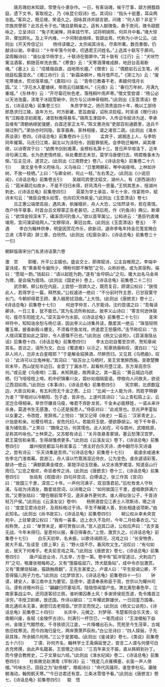 <!-- { "loadSidebar": true } -->
　　唐苏瑰初未知颋，常使与仆隶杂作。一日，有客诣瑰，候于厅事，颋方拥篲趋庭，遗下文书，客取视之，乃《咏昆仑奴诗》也。其词曰：“指头十挺墨，耳朵两张匙。”客异之，既见瑰，笑语久之。因咏其诗并颋言貌，问瑰：“何人耶？非足下宗族庶孽邪？此苏氏令子也。”瑰自是稍亲之。适有人献瑰兔，悬于庑间，瑰令颋题咏之，立呈诗曰：“兔子死阑殚，持来挂竹竿。试将明镜照，何异月中看。”瑰大惊异，骤加顾礼。及上平内难，一夕间制诰络绎，皆颋出焉，代称为小许公云。(此则出《开天传信记》) 
　　杨侍读徽之，太宗闻其诗名，尽索所著。数百奏御，仍献诗以谢。卒章曰：“十年牢落今何幸，叨遇君王问姓名。”上选其十联写于屏间。梁周翰诗曰：“谁似金华杨学士，十联诗在御屏中。”其十联有《江行》云：“犬吠竹篱沽酒客，鹤随苔岸洗衣僧。”《寒食》云：“天寒酒薄难成醉，地迥台高易断魂。”《塞上》云：“戍楼烟自直，战地雨长腥。”《僧舍》云：“偶题岩石云生笔，闲绕庭松露湿衣。”《湘江舟行》云：“新霜染枫叶，皓月借芦花。”《哭江为》云：“废宅寒塘水，荒坟宿草烟。”《嘉阳川》云：“青帝已教春不老，素娥何惜月长圆。”又：“浮花水入瞿塘峡，带雨云归越巂州。”《元夜》云：“春归万年树，月满九重城。”《东林寺》云：“开尽菊花秋色老，落残桐叶雨声寒。”僧文莹尝谓：“杨公必以天池浩露，涤笔于冰瓯雪碗中，则方与公诗神骨相附。”(此则出《玉壶清话》卷五，《诗话总龟》前集卷三引) 
　　朱昂字举之，扬历清贵逾四十年，晚以工部侍郎恳求归江陵，逾年方允。时方剧暑，恩旨曲留，诏秋凉启程。时吴淑《赠行诗》有“汉殿夜凉初阁笔，渚宫秋晚得悬车。”锡燕玉津园中，入传诏令赋诗为送，李承旨维有“清朝纳禄犹强健，白首还家正太平。”陈文惠尧佐“吏部百衔通爵里，送兵千骑过荆门。”弟协亦时同隐，皆享眉寿。家林相接，谓之渚宫二疏。(此则出《渑水燕谈录》卷四，《诗话总龟》前集卷四十三引) 
　　孟宾于，湖湘连上人，与李昉同年擢第。马氏归江南，嗣主以为涂阳令，因脏罪抵死。会李昉迁翰林，闻其缧绁，以诗寄宾于曰：“幼携书剑别湘潭，金榜标名第十三。昔日声华喧洛下，近年诗句满江南。长为邑吏情终屈，纵处曹郎志未甘。莫学冯唐便归去，明君晚事未为惭。”后主见诗，遂贷之。(此则出《江南野史》卷八，《诗话总龟》前集卷二十六引) 
　　唐文皇令李义府咏乌，义乌咏曰：“日里飏朝彩，琴中闻夜啼。上林如许树，不放一枝栖。”上曰：“与卿全树，何止一枝。”左右羡之。(此则出《小说旧闻》，《诗话总龟》前集卷五引) 
　　吴越司宾使沈韬文，湖州人，有《游西湖诗》云：“菰米蘋花似故乡，不是不归归未得，好风清月一思量。”王悯其思乡，授湖州刺史。(《诗话总龟》前集卷四引) 
　　扈蒙为学士承旨，年七十余，侍宴苑中，赋诗末句云：“微臣自愧头如雪，也向钧天侍紫皇。”(此则出《玉壶清话》卷七) 
　　吕正惠公端使高丽，遇风涛，帆摧樯折，舟人大恐，公恬然读书，若在斋馆。改户侍平章事，时首台吕文穆蒙正告老甚切，上燕后苑，作《钓鱼诗》赐公，断章云：“欲饵金钩深未下，磻溪须问钓鱼人。”欲以首宰属公，公和进云：“愚臣钓直难堪用，宜问濠梁结网人。”文穆得诗，果冠台席。(此则出《玉壶清话》卷五) 
　 
不　遇 
　　李白为翰林供奉，明皇因赏花作乐，欲新词，遽命李龟年持金花笺宣赐白立进《清平调》辞三章，白欣然。(此则出《松窗杂录》，《诗话总龟》前集卷三十一引) 

朝鲜版唐宋分门名贤诗话第六卷

激　赏 
　　郭暧，升平公主婿也。盛会文士，即席赋诗，公主自帷观之。李端中宴诗成，有“熏香荀令偏怜少，傅粉何郎不解愁”之句，众称妙绝。或为其宿构，端曰：“愿赋一韵。”钱起曰：“请以起姓为韵。”遂有“金埒铜山”之句。暖大出名马金帛为赠，是会端为擅场。(此则出《国史补》卷上，《诗话总龟》前集卷二十二引) 
　　武宗朝，柳公权在内庭，上尝怒一宫嫔久之，既而复召，顾谓公权曰：“朕怪此人，若得学士一篇，释然矣。”公权遽进一绝曰：“不分前时忤主恩，已甘寂寞守长门。今朝却得君王顾，重入椒房拭泪痕。”上大悦。(此则出《唐摭言》卷十三，《诗话总龟》前集卷十七引) 
　　何逊字仲言，八岁能诗。沈约尝谓之曰：“吾每读卿诗，一日三复，犹不能已。”其为名流所称如此。故李义山诗曰：“寄言何逊休联句，瘦尽东阳姓沈人。”梁天监中为水部。(《诗话总龟》前集卷二十七引) 
　　圣宋祥符中，知知诰余恕与杨亿语，因出李义山诗集共读，酷爱其一绝云：“珠箔轻明覆玉墀，披香新殿斗腰支。不须看尽鱼龙戏，终遣君王怒偃师。”击节称叹曰：“古人措词寓意如此之深妙，令人感慨不已也。”(此则出《杨文公谈苑》，《苕溪渔隐丛话》后集卷十四、《诗话总龟》前集卷四引) 
　　李太白初自蜀至京师，贺知章闻其名，首访之，请所为文。白出《蜀道难》以示之，知章扬眉称叹，谓白曰：“公非人间人，岂非太白星精耶？”于是解金貂换酒，尽醉而归。又见其《乌栖曲》，叹曰：“此诗可以泣鬼神矣。”其词曰：“姑苏台上乌栖时，吴王宫里醉西施。吴歌楚舞欢未毕，西山犹衔半边日。金壶丁丁漏水尽，起看秋月墮江波。东方渐高奈乐何。”或云是《乌夜啼》二篇，未知熟是，故两录之。其一篇云：“黄云城边乌欲栖，归飞哑哑枝上啼。机中织锦秦川女，碧纱如烟隔窗语。停梭向人问故夫，欲说辽西泪如雨。”(此则出《本事诗》，《诗话总龟》前集卷四引) 
　　宪宗朝，北虏数寇边，大臣议和亲，有五利而无千金之费。上曰：“比闻一士人能为诗，而姓字稍僻为谁？”宰相对以冷朝阳、包子虚，皆非也。上遂吟其诗曰：“山上青松陌上尘，云泥岂合得相亲。举世尽嫌良马瘦，唯君不弃卧龙贫。千金未必能移姓，一诺从来许杀身。莫道书生无感激，寸心还是报恩人。”侍臣对曰：“此戎昱也。京兆尹李銮拟以女妻之，令改姓，昱辞焉。”上悦曰：“朕又记得《咏史》一篇云：‘汉家青史上，计拙是和亲。社稷任明主，安危托妇人。若能将玉貌，便欲静胡尘。地下千年骨，谁为辅佐臣。’”上笑曰：“魏绛之功，何其懦也。此人如在，可与朗州，武陵桃源，足称其吟咏也。”士林荣之。又苏郁有诗云：“关月夜悬青冢镜，塞云愁薄汉宫罗。君王莫信和亲策，生得胡雏虏更多。”(此则出《云溪友议》卷下，《诗话总龟》前集卷四引) 
　　雄州按抚都监马称宣事云：“虏主好白乐天诗，虏中翻尽乐天诗诵之，尝有诗云：‘乐天诗集是吾师。’”(《诗话总龟》前集卷十七引) 
　　裴虔余咸通末佐李北门淮南幕。尝游江，舟人误以竹篙溅湿近侍衣，公为变色。虔余遽请彩笺，献诗一绝云：“满额鹅黄金缕衣，翠翘浮动玉钗垂。从交水溅罗裙湿，知道巫山行雨归。”公览之极欢，命讴者传之诗。(此则出《唐摭言》卷十三，《诗话总龟》前集卷四引) 
　　张祜有《观猎诗》四句并宫词，白傅请之，张三作其《宫词》曰：“故国三千里，深宫二十年。一声何河满子，双泪落君前。”后杜牧舍人守秋浦，与祜为诗酒友，酷爱祜宫词，以诗赠之曰：“如何故国三千里，虚唱歌辞满六宫。”又寄张祜曰：“睫在眼前常不见，道非身外更何求。谁人得似张公子，千首诗轻万户侯。”(此则出《云溪友议》卷中) 
　　杨祭酒尝见江表士人项斯诗，赠之诗曰：“度度见君诗总好，及观标格过于诗。平生不解藏人善，到处相逢说项斯。”由此知名。(此则出《尚书故实》，《诗话总龟》前集卷四引) 
　　柳公权从幸未央宫苑中，上驻辇谓公权曰：“我有一喜事，边上衣久不及时，今年二月给春衣讫。”公权称贺。上曰：“单贺未足，卿可贺我以诗。”宫人迫其口进，公权应声曰：“去岁虽无战，今年未得归。皇恩何以报，春日得春衣。”上悦，激赏久之。(《诗话总龟》前集卷十七引) 
　　白乐天初举，名未振，以歌诗谒顾况，况戏之曰：“长安物贵，居大不易。”及读至《原上草》云：“野火烧不尽，春风吹又生。”况叹曰：“有句如此，居天下何难乎。老夫前言戏之耳。”(此则出《唐摭言》卷七，《诗话总龟》前集卷四引) 
　　唐卢延逊业诗，凡五举，方登一第。卷中有“狐冲官道过，犬刺店门开”之句，租庸张相每称之。又有“饿猫临鼠穴，馋犬舐鱼砧”，成中令亦加激赏。又有“栗爆烧毡破，猫跳触鼎翻”，王先生甚爱之。卢谓人曰：“平生投谒公卿，不意得猫儿狗子力也。”(此则出《北梦琐言》，《诗话总龟》前集卷四十一引) 
　　钟谟，建安人，事江南中主为要官。显德中，遣谟奉表称臣于周，世宗以为耀州司马。谟有诗赠州将云：“翩翩归尽塞垣鸿，隐隐惊闻蛰户虫。渭北离愁春色早，江南家事战尘中。还同逐客纫兰佩，谁听缧囚奏土风！多谢贤侯扼吾道，免令搔首泣涂穷。”寻授卫尉卿，放还国。作诗以献曰：“三年耀武群雄伏，一日回銮万国春。南北通欢永无事，谢恩归去老陪臣。”世宗览而悦之。(此则出《杨文公谈苑》，《诗话总龟》前集卷二十四引) 
　　长庆中，元微之、刘梦得、韦楚客同会乐天舍，论南朝兴废，各赋《金陵怀古诗》。刘满引一杯饮已，一笔而成曰：“王浚楼船下益州，金陵王气黯然收。千寻铁锁沉江底，一片降幡出石头。荒苑至今生茂草，古城依旧枕寒流。而今四海归皇化，两岸萧萧芦荻秋。”白公览诗曰：“四人探骊，子先获其珠，所余鳞爪何用。”三公于是罢唱。(此则出《鉴诫录》卷七，《类说》前集卷五十六引) 
　　丁谓、孙何齐名，翰林学士王禹偁延誉之，尝言二人谓与何便可白衣充修撰，由此声名籍甚。王尝赠之诗曰：“三百年来文不振，直从韩柳到孙丁。而今便合教修史，二子文章似六经。”(此则出《涑水纪闻》卷二，《诗话总龟》前集卷四引) 
　　杜紫微览赵渭南《早秋诗》云：“残星几点雁横塞，长笛一声人倚楼。”吟味水已，因目之为“赵倚楼”。赠嘏诗曰：“命代风骚将，谁登李杜坛。灞陵鲸海动，翰苑鹤天寒。”“今日访君还有意，三条冰雪借予看。”(此则出《唐摭言》卷七，《诗话总龟》前集卷四引) 
　 
聪　悟 
